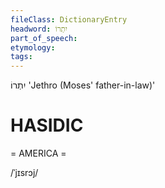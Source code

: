 ```yaml
---
fileClass: DictionaryEntry
headword: יִתְרוֹ
part_of_speech: 
etymology: 
tags: 
---
```

יִתְרוֹ
'Jethro (Moses' father-in-law)'

HASIDIC
=======
= AMERICA = 

/ˈjɪsrɔj/